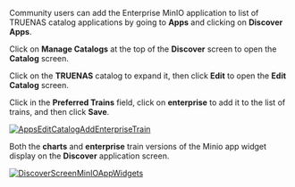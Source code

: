---
---

Community users can add the Enterprise MinIO application to list of TRUENAS catalog applications by going to **Apps** and clicking on **Discover Apps**.

Click on **Manage Catalogs** at the top of the **Discover** screen to open the **Catalog** screen. 

Click on the **TRUENAS** catalog to expand it, then click **Edit** to open the **Edit Catalog** screen.

Click in the **Preferred Trains** field, click on **enterprise** to add it to the list of trains, and then click **Save**.

[![AppsEditCatalogAddEnterpriseTrain](/images/SCALE/23.10/AppsEditCatalogAddEnterpriseTrain.png "Edit Catalog Add Enterprise Train")](/images/SCALE/23.10/AppsEditCatalogAddEnterpriseTrain.png)

Both the **charts** and **enterprise** train versions of the Minio app widget display on the **Discover** application screen.

[![DiscoverScreenMinIOAppWidgets](/images/SCALE/23.10/DiscoverScreenMinIOAppWidgets.png "MinioApp Widgets")](/images/SCALE/23.10/DiscoverScreenMinIOAppWidgets.png)
